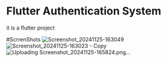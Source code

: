# Flutter Authentication System
it is a flutter project

#ScrrenShots
![Screenshot_20241125-163049](https://github.com/user-attachments/assets/5923595b-cd8b-4445-958b-0b4310f0ac0f)
![Screenshot_20241125-163023 - Copy](https://github.com/user-attachments/assets/d795e5d0-cacf-462b-ba6a-1c14d79735ce)
![Uploading Screenshot_20241125-165824.png…]()
